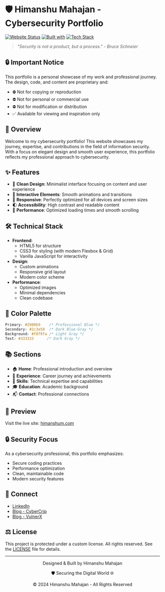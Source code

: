 # 🛡️ Himanshu Mahajan - Cybersecurity Portfolio

[![Website Status](https://img.shields.io/badge/status-live-success)](https://himanshum.com)
[![Built with](https://img.shields.io/badge/built%20with-love%20%26%20coffee-orange)](https://himanshum.com)
[![Tech Stack](https://img.shields.io/badge/tech-HTML%20%7C%20CSS%20%7C%20JS-blue)](https://himanshum.com)

> *"Security is not a product, but a process." - Bruce Schneier*

## 🔒 Important Notice

This portfolio is a personal showcase of my work and professional journey. The design, code, and content are proprietary and:
- ⛔ Not for copying or reproduction
- ⛔ Not for personal or commercial use
- ⛔ Not for modification or distribution
- ✅ Available for viewing and inspiration only

## 🌟 Overview

Welcome to my cybersecurity portfolio! This website showcases my journey, expertise, and contributions in the field of information security. With a focus on elegant design and smooth user experience, this portfolio reflects my professional approach to cybersecurity.

## ✨ Features

- 🎯 **Clean Design**: Minimalist interface focusing on content and user experience
- 🔄 **Interactive Elements**: Smooth animations and transitions
- 📱 **Responsive**: Perfectly optimized for all devices and screen sizes
- 🌓 **Accessibility**: High contrast and readable content
- 🚀 **Performance**: Optimized loading times and smooth scrolling

## 🛠️ Technical Stack

- **Frontend**: 
  - HTML5 for structure
  - CSS3 for styling (with modern Flexbox & Grid)
  - Vanilla JavaScript for interactivity
- **Design**: 
  - Custom animations
  - Responsive grid layout
  - Modern color scheme
- **Performance**: 
  - Optimized images
  - Minimal dependencies
  - Clean codebase

## 🎨 Color Palette

```css
Primary: #2980b9    /* Professional Blue */
Secondary: #2c3e50  /* Dark Blue-Gray */
Background: #f8f9fa /* Light Gray */
Text: #333333      /* Dark Gray */
```

## 📚 Sections

- 🏠 **Home**: Professional introduction and overview
- 💼 **Experience**: Career journey and achievements
- 🎯 **Skills**: Technical expertise and capabilities
- 🎓 **Education**: Academic background
- 📬 **Contact**: Professional connections

## 📱 Preview

Visit the live site: [himanshum.com](https://himanshum.com)

## 🔒 Security Focus

As a cybersecurity professional, this portfolio emphasizes:
- Secure coding practices
- Performance optimization
- Clean, maintainable code
- Modern security features

## 🤝 Connect

- [LinkedIn](https://www.linkedin.com/in/himanshu7979)
- [Blog - CyberCrip](https://cybercrip.com)
- [Blog - VulnerX](https://vulnerx.com)

## ⚖️ License

This project is protected under a custom license. All rights reserved.
See the [LICENSE](LICENSE) file for details.

---

<p align="center">Designed & Built by Himanshu Mahajan</p>
<p align="center">🛡️ Securing the Digital World 🌐</p>
<p align="center">© 2024 Himanshu Mahajan - All Rights Reserved</p>
